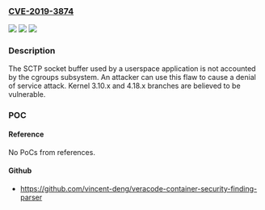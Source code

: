 ### [CVE-2019-3874](https://cve.mitre.org/cgi-bin/cvename.cgi?name=CVE-2019-3874)
![](https://img.shields.io/static/v1?label=Product&message=kernel&color=blue)
![](https://img.shields.io/static/v1?label=Version&message=n%2Fa&color=blue)
![](https://img.shields.io/static/v1?label=Vulnerability&message=CWE-400&color=brighgreen)

### Description

The SCTP socket buffer used by a userspace application is not accounted by the cgroups subsystem. An attacker can use this flaw to cause a denial of service attack. Kernel 3.10.x and 4.18.x branches are believed to be vulnerable.

### POC

#### Reference
No PoCs from references.

#### Github
- https://github.com/vincent-deng/veracode-container-security-finding-parser

